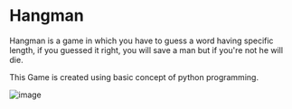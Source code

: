 # Hangman
Hangman is a game in which you have to guess a word having specific length, if you guessed it right, you will save a man but if you're not he will die.


This Game is created using basic concept of python programming.

![image](https://github.com/Dinesh-0239/Hangman/assets/114934305/1efc8abf-d81c-409e-98f5-60f443b637b9)
